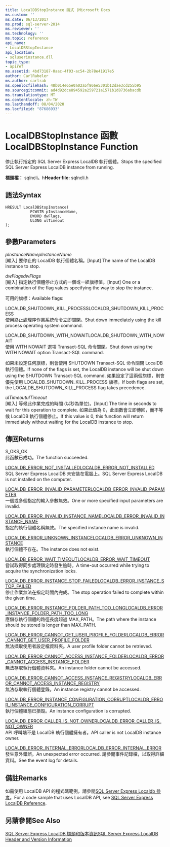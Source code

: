 ```yaml
---
title: LocalDBStopInstance 函式 |Microsoft Docs
ms.custom: ''
ms.date: 06/13/2017
ms.prod: sql-server-2014
ms.reviewer: ''
ms.technology: ''
ms.topic: reference
api_name:
- LocalDBStopInstance
api_location:
- sqluserinstance.dll
topic_type:
- apiref
ms.assetid: 4bd73187-0aac-4f03-ac54-2b78e41917e5
author: CarlRabeler
ms.author: carlrab
ms.openlocfilehash: 48b014e65e0a02a5f866e5301b12dae3cd255b95
ms.sourcegitcommit: ad4d92dce894592a259721a1571b1d8736abacdb
ms.translationtype: MT
ms.contentlocale: zh-TW
ms.lasthandoff: 08/04/2020
ms.locfileid: "87686933"
---
```

# <a name="localdbstopinstance-function"></a><span data-ttu-id="bc5b3-102">LocalDBStopInstance 函數</span><span class="sxs-lookup"><span data-stu-id="bc5b3-102">LocalDBStopInstance Function</span></span>
  <span data-ttu-id="bc5b3-103">停止執行指定的 SQL Server Express LocalDB 執行個體。</span><span class="sxs-lookup"><span data-stu-id="bc5b3-103">Stops the specified SQL Server Express LocalDB instance from running.</span></span>  
  
 <span data-ttu-id="bc5b3-104">**標頭檔：** sqlncli。h</span><span class="sxs-lookup"><span data-stu-id="bc5b3-104">**Header file:** sqlncli.h</span></span>  
  
## <a name="syntax"></a><span data-ttu-id="bc5b3-105">語法</span><span class="sxs-lookup"><span data-stu-id="bc5b3-105">Syntax</span></span>  
  
```  
HRESULT LocalDBStopInstance(  
           PCWSTR pInstanceName,  
           DWORD dwFlags,   
           ULONG ulTimeout   
);  
```  
  
## <a name="parameters"></a><span data-ttu-id="bc5b3-106">參數</span><span class="sxs-lookup"><span data-stu-id="bc5b3-106">Parameters</span></span>  
 <span data-ttu-id="bc5b3-107">*pInstanceName*</span><span class="sxs-lookup"><span data-stu-id="bc5b3-107">*pInstanceName*</span></span>  
 <span data-ttu-id="bc5b3-108">[輸入] 要停止的 LocalDB 執行個體名稱。</span><span class="sxs-lookup"><span data-stu-id="bc5b3-108">[Input] The name of the LocalDB instance to stop.</span></span>  
  
 <span data-ttu-id="bc5b3-109">*dwFlags*</span><span class="sxs-lookup"><span data-stu-id="bc5b3-109">*dwFlags*</span></span>  
 <span data-ttu-id="bc5b3-110">[輸入] 指定執行個體停止方式的一個或一組旗標值。</span><span class="sxs-lookup"><span data-stu-id="bc5b3-110">[Input] One or a combination of the flag values specifying the way to stop the instance.</span></span>  
  
 <span data-ttu-id="bc5b3-111">可用的旗標：</span><span class="sxs-lookup"><span data-stu-id="bc5b3-111">Available flags:</span></span>  
  
 <span data-ttu-id="bc5b3-112">LOCALDB_SHUTDOWN_KILL_PROCESS</span><span class="sxs-lookup"><span data-stu-id="bc5b3-112">LOCALDB_SHUTDOWN_KILL_PROCESS</span></span>  
 <span data-ttu-id="bc5b3-113">使用終止處理序作業系統命令立即關閉。</span><span class="sxs-lookup"><span data-stu-id="bc5b3-113">Shut down immediately using the kill process operating system command.</span></span>  
  
 <span data-ttu-id="bc5b3-114">LOCALDB_SHUTDOWN_WITH_NOWAIT</span><span class="sxs-lookup"><span data-stu-id="bc5b3-114">LOCALDB_SHUTDOWN_WITH_NOWAIT</span></span>  
 <span data-ttu-id="bc5b3-115">使用 WITH NOWAIT 選項 Transact-SQL 命令關閉。</span><span class="sxs-lookup"><span data-stu-id="bc5b3-115">Shut down using the WITH NOWAIT option Transact-SQL command.</span></span>  
  
 <span data-ttu-id="bc5b3-116">如果未設定任何旗標，則會使用 SHUTDOWN Transact-SQL 命令關閉 LocalDB 執行個體。</span><span class="sxs-lookup"><span data-stu-id="bc5b3-116">If none of the flags is set, the LocalDB instance will be shut down using the SHUTDOWN Transact-SQL command.</span></span> <span data-ttu-id="bc5b3-117">如果設定了這兩個旗標，則會優先使用 LOCALDB_SHUTDOWN_KILL_PROCESS 旗標。</span><span class="sxs-lookup"><span data-stu-id="bc5b3-117">If both flags are set, the LOCALDB_SHUTDOWN_KILL_PROCESS flag takes precedence.</span></span>  
  
 <span data-ttu-id="bc5b3-118">*ulTimeout*</span><span class="sxs-lookup"><span data-stu-id="bc5b3-118">*ulTimeout*</span></span>  
 <span data-ttu-id="bc5b3-119">[輸入] 等候此作業完成的時間 (以秒為單位)。</span><span class="sxs-lookup"><span data-stu-id="bc5b3-119">[Input] The time in seconds to wait for this operation to complete.</span></span> <span data-ttu-id="bc5b3-120">如果此值為 0，此函數會立即傳回，而不等候 LocalDB 執行個體停止。</span><span class="sxs-lookup"><span data-stu-id="bc5b3-120">If this value is 0, this function will return immediately without waiting for the LocalDB instance to stop.</span></span>  
  
## <a name="returns"></a><span data-ttu-id="bc5b3-121">傳回</span><span class="sxs-lookup"><span data-stu-id="bc5b3-121">Returns</span></span>  
 <span data-ttu-id="bc5b3-122">S_OK</span><span class="sxs-lookup"><span data-stu-id="bc5b3-122">S_OK</span></span>  
 <span data-ttu-id="bc5b3-123">此函數已成功。</span><span class="sxs-lookup"><span data-stu-id="bc5b3-123">The function succeeded.</span></span>  
  
 [<span data-ttu-id="bc5b3-124">LOCALDB_ERROR_NOT_INSTALLED</span><span class="sxs-lookup"><span data-stu-id="bc5b3-124">LOCALDB_ERROR_NOT_INSTALLED</span></span>](../express-localdb-error-messages/localdb-error-not-installed.md)  
 <span data-ttu-id="bc5b3-125">SQL Server Express LocalDB 未安裝在電腦上。</span><span class="sxs-lookup"><span data-stu-id="bc5b3-125">SQL Server Express LocalDB is not installed on the computer.</span></span>  
  
 [<span data-ttu-id="bc5b3-126">LOCALDB_ERROR_INVALID_PARAMETER</span><span class="sxs-lookup"><span data-stu-id="bc5b3-126">LOCALDB_ERROR_INVALID_PARAMETER</span></span>](../express-localdb-error-messages/localdb-error-invalid-parameter.md)  
 <span data-ttu-id="bc5b3-127">一個或多個指定的輸入參數無效。</span><span class="sxs-lookup"><span data-stu-id="bc5b3-127">One or more specified input parameters are invalid.</span></span>  
  
 [<span data-ttu-id="bc5b3-128">LOCALDB_ERROR_INVALID_INSTANCE_NAME</span><span class="sxs-lookup"><span data-stu-id="bc5b3-128">LOCALDB_ERROR_INVALID_INSTANCE_NAME</span></span>](../express-localdb-error-messages/localdb-error-invalid-instance-name.md)  
 <span data-ttu-id="bc5b3-129">指定的執行個體名稱無效。</span><span class="sxs-lookup"><span data-stu-id="bc5b3-129">The specified instance name is invalid.</span></span>  
  
 [<span data-ttu-id="bc5b3-130">LOCALDB_ERROR_UNKNOWN_INSTANCE</span><span class="sxs-lookup"><span data-stu-id="bc5b3-130">LOCALDB_ERROR_UNKNOWN_INSTANCE</span></span>](../express-localdb-error-messages/localdb-error-unknown-instance.md)  
 <span data-ttu-id="bc5b3-131">執行個體不存在。</span><span class="sxs-lookup"><span data-stu-id="bc5b3-131">The instance does not exist.</span></span>  
  
 [<span data-ttu-id="bc5b3-132">LOCALDB_ERROR_WAIT_TIMEOUT</span><span class="sxs-lookup"><span data-stu-id="bc5b3-132">LOCALDB_ERROR_WAIT_TIMEOUT</span></span>](../express-localdb-error-messages/localdb-error-wait-timeout.md)  
 <span data-ttu-id="bc5b3-133">嘗試取得同步處理鎖定時發生逾時。</span><span class="sxs-lookup"><span data-stu-id="bc5b3-133">A time-out occurred while trying to acquire the synchronization locks.</span></span>  
  
 [<span data-ttu-id="bc5b3-134">LOCALDB_ERROR_INSTANCE_STOP_FAILED</span><span class="sxs-lookup"><span data-stu-id="bc5b3-134">LOCALDB_ERROR_INSTANCE_STOP_FAILED</span></span>](../express-localdb-error-messages/localdb-error-instance-stop-failed.md)  
 <span data-ttu-id="bc5b3-135">停止作業無法在指定時間內完成。</span><span class="sxs-lookup"><span data-stu-id="bc5b3-135">The stop operation failed to complete within the given time.</span></span>  
  
 [<span data-ttu-id="bc5b3-136">LOCALDB_ERROR_INSTANCE_FOLDER_PATH_TOO_LONG</span><span class="sxs-lookup"><span data-stu-id="bc5b3-136">LOCALDB_ERROR_INSTANCE_FOLDER_PATH_TOO_LONG</span></span>](../express-localdb-error-messages/localdb-error-instance-folder-path-too-long.md)  
 <span data-ttu-id="bc5b3-137">應儲存執行個體的路徑長度超過 MAX_PATH。</span><span class="sxs-lookup"><span data-stu-id="bc5b3-137">The path where the instance should be stored is longer than MAX_PATH.</span></span>  
  
 [<span data-ttu-id="bc5b3-138">LOCALDB_ERROR_CANNOT_GET_USER_PROFILE_FOLDER</span><span class="sxs-lookup"><span data-stu-id="bc5b3-138">LOCALDB_ERROR_CANNOT_GET_USER_PROFILE_FOLDER</span></span>](../express-localdb-error-messages/localdb-error-cannot-get-user-profile-folder.md)  
 <span data-ttu-id="bc5b3-139">無法擷取使用者設定檔資料夾。</span><span class="sxs-lookup"><span data-stu-id="bc5b3-139">A user profile folder cannot be retrieved.</span></span>  
  
 [<span data-ttu-id="bc5b3-140">LOCALDB_ERROR_CANNOT_ACCESS_INSTANCE_FOLDER</span><span class="sxs-lookup"><span data-stu-id="bc5b3-140">LOCALDB_ERROR_CANNOT_ACCESS_INSTANCE_FOLDER</span></span>](../express-localdb-error-messages/localdb-error-cannot-access-instance-folder.md)  
 <span data-ttu-id="bc5b3-141">無法存取執行個體資料夾。</span><span class="sxs-lookup"><span data-stu-id="bc5b3-141">An instance folder cannot be accessed.</span></span>  
  
 [<span data-ttu-id="bc5b3-142">LOCALDB_ERROR_CANNOT_ACCESS_INSTANCE_REGISTRY</span><span class="sxs-lookup"><span data-stu-id="bc5b3-142">LOCALDB_ERROR_CANNOT_ACCESS_INSTANCE_REGISTRY</span></span>](../express-localdb-error-messages/localdb-error-cannot-access-instance-registry.md)  
 <span data-ttu-id="bc5b3-143">無法存取執行個體登錄。</span><span class="sxs-lookup"><span data-stu-id="bc5b3-143">An instance registry cannot be accessed.</span></span>  
  
 [<span data-ttu-id="bc5b3-144">LOCALDB_ERROR_INSTANCE_CONFIGURATION_CORRUPT</span><span class="sxs-lookup"><span data-stu-id="bc5b3-144">LOCALDB_ERROR_INSTANCE_CONFIGURATION_CORRUPT</span></span>](../express-localdb-error-messages/localdb-error-instance-configuration-corrupt.md)  
 <span data-ttu-id="bc5b3-145">執行個體組態已損毀。</span><span class="sxs-lookup"><span data-stu-id="bc5b3-145">An instance configuration is corrupted.</span></span>  
  
 [<span data-ttu-id="bc5b3-146">LOCALDB_ERROR_CALLER_IS_NOT_OWNER</span><span class="sxs-lookup"><span data-stu-id="bc5b3-146">LOCALDB_ERROR_CALLER_IS_NOT_OWNER</span></span>](../express-localdb-error-messages/localdb-error-caller-is-not-owner.md)  
 <span data-ttu-id="bc5b3-147">API 呼叫端不是 LocalDB 執行個體擁有者。</span><span class="sxs-lookup"><span data-stu-id="bc5b3-147">API caller is not LocalDB instance owner.</span></span>  
  
 [<span data-ttu-id="bc5b3-148">LOCALDB_ERROR_INTERNAL_ERROR</span><span class="sxs-lookup"><span data-stu-id="bc5b3-148">LOCALDB_ERROR_INTERNAL_ERROR</span></span>](../express-localdb-error-messages/localdb-error-internal-error.md)  
 <span data-ttu-id="bc5b3-149">發生意外錯誤。</span><span class="sxs-lookup"><span data-stu-id="bc5b3-149">An unexpected error occurred.</span></span> <span data-ttu-id="bc5b3-150">請參閱事件記錄檔，以取得詳細資料。</span><span class="sxs-lookup"><span data-stu-id="bc5b3-150">See the event log for details.</span></span>  
  
## <a name="remarks"></a><span data-ttu-id="bc5b3-151">備註</span><span class="sxs-lookup"><span data-stu-id="bc5b3-151">Remarks</span></span>  
 <span data-ttu-id="bc5b3-152">如需使用 LocalDB API 的程式碼範例，請參閱[SQL Server Express Localdb 參考](../sql-server-express-localdb-reference.md)。</span><span class="sxs-lookup"><span data-stu-id="bc5b3-152">For a code sample that uses LocalDB API, see [SQL Server Express LocalDB Reference](../sql-server-express-localdb-reference.md).</span></span>  
  
## <a name="see-also"></a><span data-ttu-id="bc5b3-153">另請參閱</span><span class="sxs-lookup"><span data-stu-id="bc5b3-153">See Also</span></span>  
 [<span data-ttu-id="bc5b3-154">SQL Server Express LocalDB 標頭和版本資訊</span><span class="sxs-lookup"><span data-stu-id="bc5b3-154">SQL Server Express LocalDB Header and Version Information</span></span>](sql-server-express-localdb-header-and-version-information.md)  
  
  
